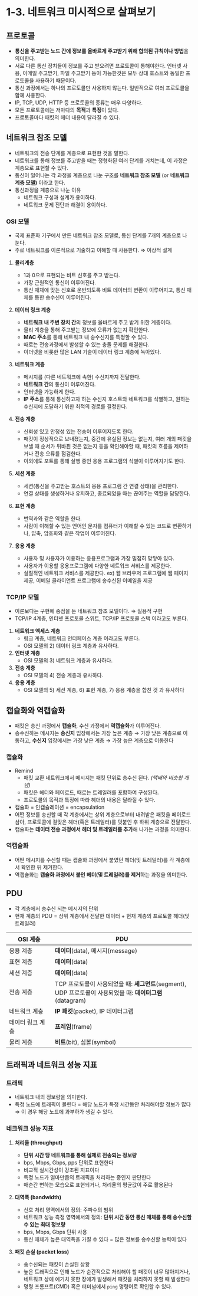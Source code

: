 # 1-3. 네트워크 미시적으로 살펴보기

## 프로토콜

- **통신을 주고받는 노드 간에 정보를 올바르게 주고받기 위해 합의된 규칙이나 방법**을 의미한다.
- 서로 다른 통신 장치들이 정보를 주고 받으려면 프로토콜이 통해야한다. 인터넷 사용, 이메일 주고받기, 파일 주고받기 등이 가능한것은 모두 상대 호스트와 동일한 프로토콜을 사용하기 때문이다.
- 통신 과정에서는 하나의 프로토콜만 사용하지 않는다. 일반적으로 여러 프로토콜을 함께 사용한다.
- IP, TCP, UDP, HTTP 등 프로토콜의 종류는 매우 다양하다.
- 모든 프로토콜에는 저마다의 **목적**과 **특징**이 있다.
- 프로토콜마다 패킷의 헤더 내용이 달라질 수 있다.

## 네트워크 참조 모델

- 네트워크의 전송 단계를 계층으로 표현한 것을 말한다.
- 네트워크를 통해 정보를 주고받을 때는 정형화된 여러 단계를 거치는데, 이 과정은 계층으로 표현할 수 있다.
- 통신이 일어나는 각 과정을 계층으로 나눈 구조를 **네트워크 참조 모델** (or **네트워크 계층 모델)** 이라고 한다.
- 통신과정을 계층으로 나눈 이유
    - 네트워크 구성과 설계가 용이하다.
    - 네트워크 문제 진단과 해결이 용이하다.

### OSI 모델

- 국제 표준화 기구에서 만든 네트워크 참조 모델로, 통신 단계를 7개의 계층으로 나눈다.
- 주로 네트워크를 이론적으로 기술하고 이해할 때 사용한다. ⇒ 이상적 설계

1. **물리계층**
    - 1과 0으로 표현되는 비트 신호를 주고 받는다.
    - 가장 근원적인 통신이 이루어진다.
    - 통신 매체에 맞는 신호로 운반되도록 비트 데이터의 변환이 이루어지고, 통신 매체를 통한 송수신이 이루어진다.

1. **데이터 링크 계층**
    - **네트워크 내 주변 장치 간**의 정보를 올바르게 주고 받기 위한 계층이다.
    - 물리 계층을 통해 주고받는 정보에 오류가 없는지 확인한다.
    - **MAC 주소**를 통해 네트워크 내 송수신지를 특정할 수 있다.
    - 때로는 전송과정에서 발생할 수 있는 충돌 문제를 해결한다.
    - 이더넷을 비롯한 많은 LAN 기술이 데이터 링크 계층에 녹아있다.
    
2. **네트워크 계층**
    - 메시지를 (다른 네트워크에 속한) 수신지까지 전달한다.
    - **네트워크 간**의 통신이 이루어진다.
    - 인터넷을 가능하게 한다.
    - **IP 주소**를 통해 통신하고자 하는 수신지 호스트와 네트워크를 식별하고, 원하는 수신지에 도달하기 위한 최적의 경로를 결정한다.
    
3. **전송 계층**
    - 신뢰성 있고 안정성 있는 전송이 이루어지도록 한다.
    - 패킷이 정상적으로 보내졌는지, 중간에 유실된 정보는 없는지, 여러 개의 패킷을 보낼 때 순서가 뒤바뀐 것은 없는지 등을 확인해야할 때, 패킷의 흐름을 제어하거나 전송 오류를 점검한다.
    - 이외에도 포트를 통해 실행 중인 응용 프로그램의 식별이 이루어지기도 한다.
    
4. **세션 계층**
    - 세션(통신을 주고받는 호스트의 응용 프로그램 간 연결 상태)을 관리한다.
    - 연결 상태를 생성하거나 유지하고, 종료되었을 때는 끊어주는 역할을 담당한다.
    
5. **표현 계층**
    - 번역과와 같은 역할을 한다.
    - 사람이 이해할 수 있는 언어인 문자를 컴퓨터가 이해할 수 있는 코드로 변환하거나, 압축, 암호화와 같은 작업이 이루어진다.
    
6. **응용 계층**
    - 사용자 및 사용자가 이용하는 응용프로그램과 가장 밀접히 맞닿아 있다.
    - 사용자가 이용할 응용프로그램에 다양한 네트워크 서비스를 제공한다.
    - 실질적인 네트워크 서비스를 제공한다. 
    ex) 웹 브라우저 프로그램에 웹 페이지 제공, 이베일 클라이언트 프로그램에 송수신된 이메일을 제공
    

### TCP/IP 모델

- 이론보다는 구현에 중점을 둔 네트워크 참조 모델이다. ⇒ 실용적 구현
- TCP/IP 4계층, 인터넷 프로토콜 스위트, TCP/IP 프로토콜 스택 이라고도 부른다.

1. **네트워크 액세스 계층**
    - 링크 계층, 네트워크 인터페이스 계층 이라고도 부른다.
    - OSI 모델의 2) 데이터 링크 계층과 유사하다.
2. **인터넷 계층**
    - OSI 모델의 3) 네트워크 계층과 유사하다.
3. **전송 계층**
    - OSI 모델의 4) 전송 계층과 유사하다.
4. **응용 계층** 
    - OSI 모델의 5) 세션 계층, 6) 표현 계층, 7) 응용 계층을 합친 것 과 유사하다
   

## 캡슐화와 역캡슐화

- 패킷은 송신 과정에서 **캡슐화**, 수신 과정에서 **역캡슐화**가 이루어진다.
- 송수신하는 메시지는 **송신지** 입장에서는 가장 높은 계층 → 가장 낮은 계층으로 이동하고, **수신지** 입장에서는 가장 낮은 계층 → 가장 높은 계층으로 이동한다

### 캡슐화
- Remind
    - 패킷 교환 네트워크에서 메시지는 패킷 단위로 송수신 된다. *(택배와 비슷한 개념)*
    - 패킷은 헤더와 페이로드, 때로는 트레일러를 포함하여 구성된다.
    - 프로토콜의 목적과 특징에 따라 헤더의 내용은 달라질 수 있다.
- 캡슐화 = 인캡슐레이션 = encapsulation
- 어떤 정보를 송신할 때 각 계층에서는 상위 계층으로부터 내려받은 패킷을 페이로드 삼아, 프로토콜에 걸맞은 헤더(혹은 트레일러)를 덧붙인 후 하위 계층으로 전달한다.
- 캡슐화는 **데이터 전송 과정에서 헤더 및 트레일러를 추가**해 나가는 과정을 의미한다.

### 역캡슐화

- 어떤 메시지를 수신할 때는 캡슐화 과정에서 붙였던 헤더(및 트레일러)를 각 계층에서 확인한 뒤 제거한다.
- 역캡슐화는 **캡슐화 과정에서 붙인 헤더(및 트레일러)를 제거**하는 과정을 의미한다.

## PDU

- 각 계층에서 송수신 되는 메시지의 단위
- 현재 계층의 PDU = 상위 계층에서 전달한 데이터 + 현재 계층의 프로토콜 헤더(및 트레일러)

| OSI 계층 | PDU |
| --- | --- |
| 응용 계층 | **데이터**(data), 메시지(message) |
| 표현 계층 | **데이터**(data) |
| 세션 계층 | **데이터**(data) |
| 전송 계층 | TCP 프로토콜이 사용되었을 때: **세그먼트**(segment), <br>UDP 프로토콜이 사용되었을 때: **데이터그램**(datagram) |
| 네트워크 계층 | **IP 패킷**(packet), IP 데이터그램 |
| 데이터 링크 계층 | **프레임**(frame) |
| 물리 계층 | **비트**(bit), 심볼(symbol) |

## 트래픽과 네트워크 성능 지표

### **트래픽**

- 네트워크 내의 정보량을 의미한다.
- 특정 노드에 트래픽이 몰린다 = 해당 노드가 특정 시간동안 처리해야할 정보가 많다
  ⇒ 이 경우 해당 노드에 과부하가 생길 수 있다.
    

### 네크워크 성능 지표

1. **처리율 (throughput)**
    - **단위 시간 당 네트워크를 통해 실제로 전송되는 정보량**
    - bps, Mbps, Gbps, pps 단위로 표현한다
    - 비교적 실시간성이 강조된 지표이다
    - 특정 노드가 얼마만큼의 트래픽을 처리하는 중인지 판단한다
    - 매순간 변하는 모습으로 표현되거나, 처리율의 평균값이 주로 활용된다
  
2. **대역폭 (bandwidth)**
    - 신호 처리 영역에서의 정의: 주파수의 범위
    - 네트워크 성능 측정 영역에서의 정의: **단위 시간 동안 통신 매체를 통해 송수신할 수 있는 최대 정보량**
    - bps, Mbps, Gbps 단위 사용
    - 통신 매체가 높은 대역폭을 가질 수 있다 = 많은 정보를 송수신할 능력이 있다
      
3. **패킷 손실 (packet loss)**
    - 송수신되는 패킷이 손실된 상황
    - 높은 트래픽으로 인해 노드가 순간적으로 처리해야 할 패킷이 너무 많아지거나, 네트워크 상에 예기치 못한 장애가 발생해서 패킷을 처리하지 못할 때 발생한다
    - 명령 프롬프트(CMD) 혹은 터미널에서 `ping` 명령어로 확인할 수 있다.
